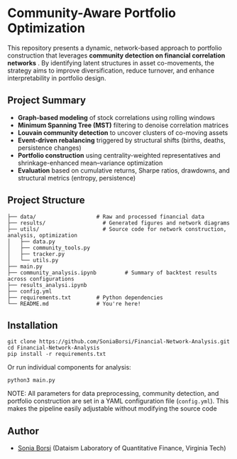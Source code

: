 # Community-Aware Portfolio Optimization

This repository presents a dynamic, network-based approach to portfolio construction that leverages **community detection on financial correlation networks** . By identifying latent structures in asset co-movements, the strategy aims to improve diversification, reduce turnover, and enhance interpretability in portfolio design.

## Project Summary

* **Graph-based modeling** of stock correlations using rolling windows
* **Minimum Spanning Tree (MST)** filtering to denoise correlation matrices
* **Louvain community detection** to uncover clusters of co-moving assets
* **Event-driven rebalancing** triggered by structural shifts (births, deaths, persistence changes)
* **Portfolio construction** using centrality-weighted representatives and shrinkage-enhanced mean–variance optimization
* **Evaluation** based on cumulative returns, Sharpe ratios, drawdowns, and structural metrics (entropy, persistence)

## Project Structure

```
├── data/                   # Raw and processed financial data
├── results/                  # Generated figures and network diagrams
├── utils/                    # Source code for network construction, analysis, optimization
│   ├── data.py
│   ├── community_tools.py
│   ├── tracker.py
│   └── utils.py
├── main.py
├── community_analysis.ipynb         # Summary of backtest results across configurations
├── results_analysi.ipynb  
├── config.yml
├── requirements.txt        # Python dependencies
└── README.md               # You're here!

```

## Installation

```
git clone https://github.com/SoniaBorsi/Financial-Network-Analysis.git
cd Financial-Network-Analysis
pip install -r requirements.txt

```

Or run individual components for analysis:

```
python3 main.py
```

NOTE: All parameters for data preprocessing, community detection, and portfolio construction are set in a YAML configuration file (`config.yml`). This makes the pipeline easily adjustable without modifying the source code

## Author

- [Sonia Borsi](https://github.com/SoniaBorsi) (Dataism Laboratory of Quantitative Finance, Virginia Tech)
